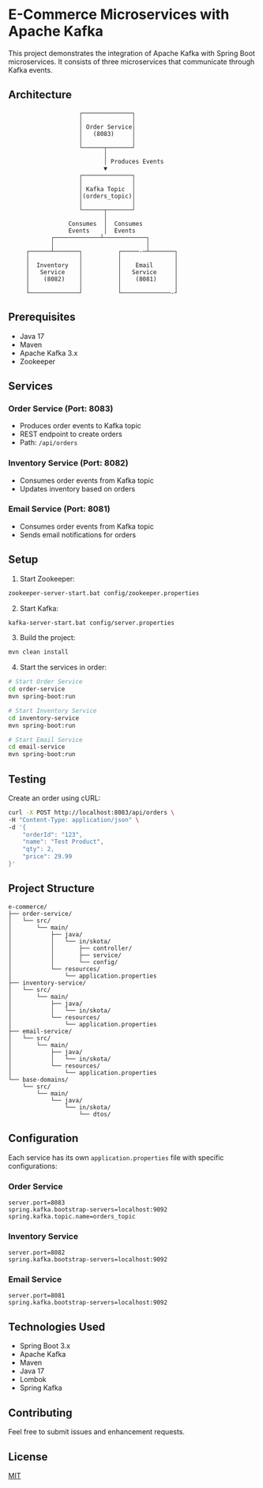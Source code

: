 # E-Commerce Microservices with Apache Kafka

This project demonstrates the integration of Apache Kafka with Spring Boot microservices. It consists of three
microservices that communicate through Kafka events.

## Architecture

```plaintext
                    ┌──────────────┐
                    │              │
                    │ Order Service│
                    │   (8083)     │
                    │              │
                    └──────┬───────┘
                           │
                           │ Produces Events
                           ▼
                    ┌──────────────┐
                    │              │
                    │ Kafka Topic  │
                    │(orders_topic)│
                    │              │
                    └──────┬───────┘
                           │
                 Consumes  │  Consumes
                 Events    │  Events
            ┌─────────────┴────────────┐
            │                          │
     ┌──────┴───────┐          ┌─────-─┴───────┐
     │              │          │               │
     │  Inventory   │          │    Email      │
     │   Service    │          │   Service     │
     │    (8082)    │          │    (8081)     │
     │              │          │               │
     └──────────────┘          └──────────────-┘
```

## Prerequisites

- Java 17
- Maven
- Apache Kafka 3.x
- Zookeeper

## Services

### Order Service (Port: 8083)

- Produces order events to Kafka topic
- REST endpoint to create orders
- Path: `/api/orders`

### Inventory Service (Port: 8082)

- Consumes order events from Kafka topic
- Updates inventory based on orders

### Email Service (Port: 8081)

- Consumes order events from Kafka topic
- Sends email notifications for orders

## Setup

1. Start Zookeeper:

```bash
zookeeper-server-start.bat config/zookeeper.properties
```

2. Start Kafka:

```bash
kafka-server-start.bat config/server.properties
```

3. Build the project:

```bash
mvn clean install
```

4. Start the services in order:

```bash
# Start Order Service
cd order-service
mvn spring-boot:run

# Start Inventory Service
cd inventory-service
mvn spring-boot:run

# Start Email Service
cd email-service
mvn spring-boot:run
```

## Testing

Create an order using cURL:

```bash
curl -X POST http://localhost:8083/api/orders \
-H "Content-Type: application/json" \
-d '{
    "orderId": "123",
    "name": "Test Product",
    "qty": 2,
    "price": 29.99
}'
```

## Project Structure

```
e-commerce/
├── order-service/
│   └── src/
│       └── main/
│           ├── java/
│           │   └── in/skota/
│           │       ├── controller/
│           │       ├── service/
│           │       └── config/
│           └── resources/
│               └── application.properties
├── inventory-service/
│   └── src/
│       └── main/
│           ├── java/
│           │   └── in/skota/
│           └── resources/
│               └── application.properties
├── email-service/
│   └── src/
│       └── main/
│           ├── java/
│           │   └── in/skota/
│           └── resources/
│               └── application.properties
└── base-domains/
    └── src/
        └── main/
            └── java/
                └── in/skota/
                    └── dtos/
```

## Configuration

Each service has its own `application.properties` file with specific configurations:

### Order Service

```properties
server.port=8083
spring.kafka.bootstrap-servers=localhost:9092
spring.kafka.topic.name=orders_topic
```

### Inventory Service

```properties
server.port=8082
spring.kafka.bootstrap-servers=localhost:9092
```

### Email Service

```properties
server.port=8081
spring.kafka.bootstrap-servers=localhost:9092
```

## Technologies Used

- Spring Boot 3.x
- Apache Kafka
- Maven
- Java 17
- Lombok
- Spring Kafka

## Contributing

Feel free to submit issues and enhancement requests.

## License

[MIT](LICENSE)